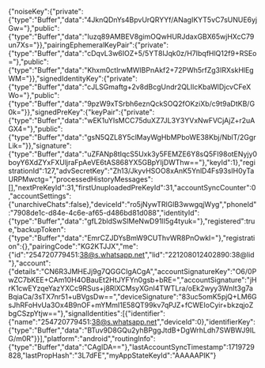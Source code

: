 {"noiseKey":{"private":{"type":"Buffer","data":"4JknQDnYs4BpvUrQRYYf/ANagIKYT5vC7sUNUE6yjGw="},"public":{"type":"Buffer","data":"Iuzq89AMBEV8gimOQwHURJdaxGBX65wjHXcC79un7Xs="}},"pairingEphemeralKeyPair":{"private":{"type":"Buffer","data":"cDqvL3w6IOZ+5/5YT8lJqk0z/H7IbqfHlQ12f9+RSEo="},"public":{"type":"Buffer","data":"Khxm0ctlrwMWIBPnAkf2+72PWh5rfZg3IRXskHlEgWM="}},"signedIdentityKey":{"private":{"type":"Buffer","data":"cJLSGmaftg+2v8dBcgUndr2QLIlcKbaWlDjcvCFeXWo="},"public":{"type":"Buffer","data":"9pzW9xTSrbh6eznQckSOQ2fOKziXb/c9t9aDtKB/G0k="}},"signedPreKey":{"keyPair":{"private":{"type":"Buffer","data":"wEK1uYIsMCC75duXZ7JL3Y3YVxNwFVCjAjZ+r2uAGX4="},"public":{"type":"Buffer","data":"gsN5QZL8Y5clMayWgHbMPboWE38Kbj/NblT/2GgrLik="}},"signature":{"type":"Buffer","data":"uZFANp8tIqcS5Uxk3y5FEMZE6Y8sQ5FI98otENyjy0boyY6XdZYxFXUljraFpAeVE6tAS868YX5GBpYIjDWThw=="},"keyId":1},"registrationId":127,"advSecretKey":"Zh13/JkyvHSOO8xAnK5YnlD4Fs93sIH0yTaURPMwctg=","processedHistoryMessages":[],"nextPreKeyId":31,"firstUnuploadedPreKeyId":31,"accountSyncCounter":0,"accountSettings":{"unarchiveChats":false},"deviceId":"ro5jNywTRlGlB3wwgqjWyg","phoneId":"7908de1c-d84e-4c6e-af65-d486bd81d088","identityId":{"type":"Buffer","data":"gfL2bldSwSlMeNwD91lI5g4tyuk="},"registered":true,"backupToken":{"type":"Buffer","data":"EmrCZJDYsBmW9CUThvWR8PnOwkI="},"registration":{},"pairingCode":"KG2KTJJX","me":{"id":"254720779451:38@s.whatsapp.net","lid":"221208012402890:38@lid"},"account":{"details":"CN6R3JMHEJj9g7QGGCIgACgA","accountSignatureKey":"O6/0PwZC7bKEE+CAm10H4OBauEt2HtJYFYn0gsb+bRE=","accountSignature":"jHrK1cwEYzqeYazYXCc9RSus+j8RlXCMsyXGnI4TWTLra/oEk2wyy3WnIt3g7aBqiaCa/3sTX7nr51+uBVgsDw==","deviceSignature":"83uc5omK5pjQ+LM6GsJhRFoHvUa3Ox4B9nOF+mYMmI1E58QT99kv7qPJZ+fCWEIoCyir+bkzqjoZbgCSzpYtjw=="},"signalIdentities":[{"identifier":{"name":"254720779451:38@s.whatsapp.net","deviceId":0},"identifierKey":{"type":"Buffer","data":"BTuv9D8GQu2yhBPggJtdB+DgWrhLdh7SWBWJ9ILG/m0R"}}],"platform":"android","routingInfo":{"type":"Buffer","data":"CAgIDA=="},"lastAccountSyncTimestamp":1719729828,"lastPropHash":"3L7dFE","myAppStateKeyId":"AAAAAPIK"}
